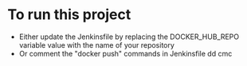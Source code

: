 # To run this project

- Either update the Jenkinsfile by replacing the DOCKER_HUB_REPO variable value with the name of your repository
- Or comment the "docker push" commands in Jenkinsfile
dd
cmc
